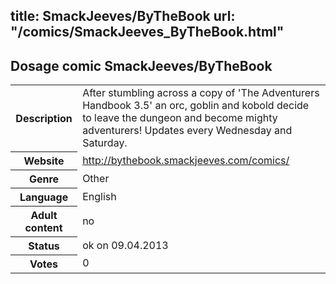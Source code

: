 title: SmackJeeves/ByTheBook
url: "/comics/SmackJeeves_ByTheBook.html"
---
Dosage comic SmackJeeves/ByTheBook
-----------------------------------------

<table class="comicinfo">
<tr>
<th>Description</th><td>After stumbling across a copy of 'The Adventurers Handbook 3.5' an orc, goblin and kobold decide to leave the dungeon and become mighty adventurers! Updates every Wednesday and Saturday.</td>
</tr>
<tr>
<th>Website</th><td><a href="http://bythebook.smackjeeves.com/comics/">http://bythebook.smackjeeves.com/comics/</a></td>
</tr>
<tr>
<th>Genre</th><td>Other</td>
</tr>
<tr>
<th>Language</th><td>English</td>
</tr>
<tr>
<th>Adult content</th><td>no</td>
</tr>
<tr>
<th>Status</th><td>ok on 09.04.2013</td>
</tr>
<tr>
<th>Votes</th><td>0</div></td>
</tr>
</table>
